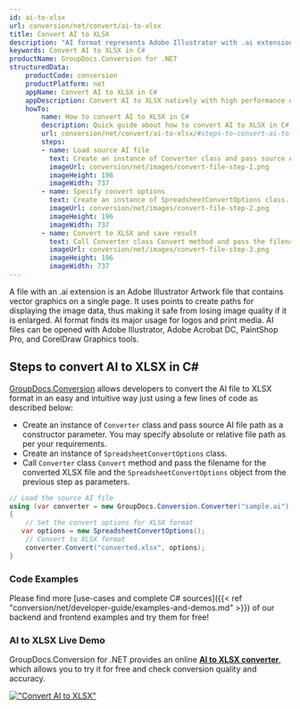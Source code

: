 ```yaml
---
id: ai-to-xlsx
url: conversion/net/convert/ai-to-xlsx
title: Convert AI to XLSX
description: "AI format represents Adobe Illustrator with .ai extension. Learn how to convert AI to XLSX file programmatically in C# language using GroupDocs.Conversion for .NET library."
keywords: Convert AI to XLSX in C#
productName: GroupDocs.Conversion for .NET
structuredData:
    productCode: conversion
    productPlatform: net
    appName: Convert AI to XLSX in C#
    appDescription: Convert AI to XLSX natively with high performance using C# language and server side GroupDocs.Conversion for .NET APIs, without the use of any software like Microsoft or Open Office.
    howTo:
        name: How to convert AI to XLSX in C# 
        description: Quick guide about how to convert AI to XLSX in C# with high performance and accuracy.
        url: conversion/net/convert/ai-to-xlsx/#steps-to-convert-ai-to-xlsx-in-c
        steps:
        - name: Load source AI file 
          text: Create an instance of Converter class and pass source AI file path as a constructor parameter. You may specify absolute or relative file path as per your requirements. 
          imageUrl: conversion/net/images/convert-file-step-1.png
          imageHeight: 196
          imageWidth: 737
        - name: Specify convert options 
          text: Create an instance of SpreadsheetConvertOptions class.
          imageUrl: conversion/net/images/convert-file-step-2.png
          imageHeight: 196
          imageWidth: 737
        - name: Convert to XLSX and save result 
          text: Call Converter class Convert method and pass the filename for the converted HTML file and the SpreadsheetConvertOptions object from the previous step as parameters.
          imageUrl: conversion/net/images/convert-file-step-3.png
          imageHeight: 196
          imageWidth: 737
---
```


A file with an .ai extension is an Adobe Illustrator Artwork file that contains vector graphics on a single page. It uses points to create paths for displaying the image data, thus making it safe from losing image quality if it is enlarged. AI format finds its major usage for logos and print media. AI files can be opened with Adobe Illustrator, Adobe Acrobat DC, PaintShop Pro, and CorelDraw Graphics tools.

## Steps to convert AI to XLSX in C#

[GroupDocs.Conversion](https://products.groupdocs.com/conversion/net) allows developers to convert the AI file to XLSX format in an easy and intuitive way just using a few lines of code as described below:

* Create an instance of `Converter` class and pass source AI file path as a constructor parameter. You may specify absolute or relative file path as per your requirements. 
* Create an instance of `SpreadsheetConvertOptions` class.
* Call `Converter` class `Convert` method and pass the filename for the converted XLSX file and the `SpreadsheetConvertOptions` object from the previous step as parameters.

```csharp
// Load the source AI file
using (var converter = new GroupDocs.Conversion.Converter("sample.ai"))
{
    // Set the convert options for XLSX format
   var options = new SpreadsheetConvertOptions();
    // Convert to XLSX format
    converter.Convert("converted.xlsx", options);
}
```

### Code Examples

Please find more [use-cases and complete C# sources]({{< ref "conversion/net/developer-guide/examples-and-demos.md" >}}) of our backend and frontend examples and try them for free!

### AI to XLSX Live Demo

GroupDocs.Conversion for .NET provides an online [**AI to XLSX converter**](https://products.groupdocs.app/conversion/ai-to-xlsx), which allows you to try it for free and check conversion quality and accuracy.

[!["Convert AI to XLSX"](conversion/net/images/convert-to-xlsx/convert-ai-to-xlsx.png)](https://products.groupdocs.app/conversion/ai-to-xlsx)